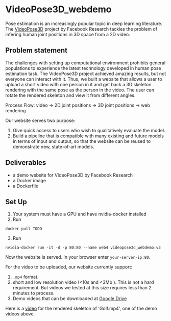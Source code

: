 # VideoPose3D_webdemo
Pose estimation is an increasingly popular topic in deep learning literature. The [VideoPose3D](https://github.com/facebookresearch/VideoPose3D) project by Facebook Research tackles the problem of infering human joint positions in 3D space from a 2D video. 

## Problem statement
The challenges with setting up computational environment prohibits general populations to experience the latest technology developed in human pose estimation task. The VideoPose3D project achieved amazing results, but not everyone can interact with it. Thus, we built a website that allows a user to upload a short video with one person in it and get back a 3D skeleton rendering with the same pose as the person in the video. The user can rotate the rendered skeleton and view it from different angles.

Process Flow:
video -> 2D joint positions -> 3D joint positions -> web rendering

Our website serves two purpose:
1. Give quick access to users who wish to qualitatively evaluate the model.
2. Build a pipeline that is compatible with many existing and future models in terms of input and output, so that the website can be reused to demonstrate new, state-of-art models.

## Deliverables
- a demo website for VideoPose3D by Facebook Research
- a Docker image
- a Dockerfile

## Set Up
1. Your system must have a GPU and have nvidia-docker installed
2. Run 
```
docker pull TODO
``` 
3. Run 
```
nvidia-docker run -it -d -p 80:80 --name web4 videopose3d_webdemo:v3
```

Now the website is served. In your browser enter `your-server-ip:80`.

For the video to be uploaded, our website currently support:
1. `.mp4` format.
2. short and low resolution video (<10s and <3Mb ). This is not a hard requirement. But videos we tested at this size requires less than 2 minutes to process.
3. Demo videos that can be downloaded at [Google Drive](https://drive.google.com/drive/folders/1oie0jcFnaiaXKqHLPQoy1-hBgSO5lunG)

Here is a [video](https://youtu.be/ei55prz3Vyg) for the rendered skeleton of 'Golf.mp4', one of the demo videos above. 
